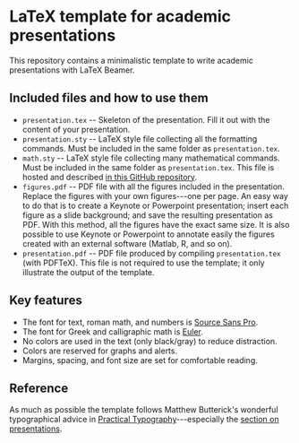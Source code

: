 # LaTeX template for academic presentations

This repository contains a minimalistic template to write academic presentations with LaTeX Beamer.

## Included files and how to use them

- `presentation.tex` --  Skeleton of the presentation. Fill it out with the content of your presentation.
- `presentation.sty` --  LaTeX style file collecting all the formatting commands. Must be included in the same folder as `presentation.tex`.
- `math.sty` -- LaTeX style file collecting many mathematical commands. Must be included in the same folder as `presentation.tex`. This file is hosted and described [in this GitHub repository](https://github.com/pmichaillat/latex-math). 
- `figures.pdf` -- PDF file with all the figures included in the presentation. Replace the figures with your own figures---one per page. An easy way to do that is to create a Keynote or Powerpoint presentation; insert each figure as a slide background; and save the resulting presentation as PDF. With this method, all the figures have the exact same size. It is also possible to use Keynote or Powerpoint to annotate easily the figures created with an external software (Matlab, R, and so on).
- `presentation.pdf` -- PDF file produced by compiling `presentation.tex` (with PDFTeX). This file is not required to use the template; it only illustrate the output of the template.

## Key features

- The font for text, roman math, and numbers is [Source Sans Pro](https://fonts.google.com/specimen/Source+Sans+Pro).
- The font for Greek and calligraphic math is [Euler](http://luc.devroye.org/fonts-26139.html).
- No colors are used in the text (only black/gray) to reduce distraction.
- Colors are reserved for graphs and alerts.
- Margins, spacing, and font size are set for comfortable reading.

## Reference

As much as possible the template follows Matthew Butterick's wonderful typographical advice in [Practical Typography](https://practicaltypography.com)---especially the [section on presentations](https://practicaltypography.com/presentations.html).
